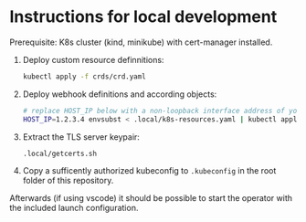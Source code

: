 # Instructions for local development

Prerequisite: K8s cluster (kind, minikube) with cert-manager installed.

1. Deploy custom resource definnitions:
   ```bash
   kubectl apply -f crds/crd.yaml
   ```

2. Deploy webhook definitions and according objects:
   ```bash
   # replace HOST_IP below with a non-loopback interface address of your desktop
   HOST_IP=1.2.3.4 envsubst < .local/k8s-resources.yaml | kubectl apply -f -
   ```

3. Extract the TLS server keypair:
   ```bash
   .local/getcerts.sh
   ```

4. Copy a sufficently authorized kubeconfig to `.kubeconfig` in the root folder of this repository.

Afterwards (if using vscode) it should be possible to start the operator with the included launch configuration.
